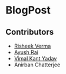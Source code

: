 # BlogPost

## Contributors
- [Risheek Verma](https://github.com/risheekv)
- [Ayush Rai](https://github.com/Ayush7Rai)
- [Vimal Kant Yadav](https://github.com/vimalkanty)
- Anirban Chatterjee
